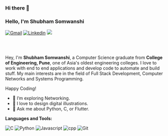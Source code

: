 ### Hi there 👋

<!--
**shu3102/shu3102** is a ✨ _special_ ✨ repository because its `README.md` (this file) appears on your GitHub profile.

Here are some ideas to get you started:

- 🔭 I’m currently working on ...
- 🌱 I’m currently learning ...
- 👯 I’m looking to collaborate on ...
- 🤔 I’m looking for help with ...
- 💬 Ask me about ...
- 📫 How to reach me: ...
- 😄 Pronouns: ...
- ⚡ Fun fact: ...
-->


### Hello, I'm Shubham Somwanshi

[![Gmail](https://img.shields.io/badge/Gmail-BB001B?style=for-the-badge&logo=gmail&logoColor=white)](mailto:shubhams3102@gmail.com)
[![Linkedin](https://img.shields.io/badge/LinkedIn-0e76a8?style=for-the-badge&logo=linkedin&logoColor=white)](https://www.linkedin.com/in/shubham-somwanshi-66b07a1b6/)
[![](https://img.shields.io/badge/Twitter-1DA1F2?style=for-the-badge&logo=twitter&logoColor=white)](https://twitter.com/ShubhamSomwan16)

<br />
<br />

Hey, I'm **Shubham Somwanshi**, a Computer Science graduate from <b>College of Engineering, Pune</b>, one of Asia's oldest engineering colleges. I love to work with end to end applications and develop code to automate and build stuff. My main interests are in the field of Full Stack Development, Computer Networks and Systems Programming.  


Happy Coding!

- 🌱 I’m exploring Networking.
- 🔭 I love to design digital illustrations. 
- 💬 Ask me about Python, C, or Flutter.


**Languages and Tools:**  
<p>
  <img alt="C" src="https://img.shields.io/badge/C-00599C?style=for-the-badge&logo=c&logoColor=white"/>
<img alt="Python" src="https://img.shields.io/badge/Python-3776AB?style=for-the-badge&logo=python&logoColor=white"/>
  <img alt="Javascript" src="https://img.shields.io/badge/JavaScript-F7DF1E?style=for-the-badge&logo=javascript&logoColor=black"/>
  <img alt = "cpp" src="https://img.shields.io/badge/C++-cyan?style=for-the-badge&logo=c%2B%2B&logoColor=white">
  <img alt = "Git" src="https://img.shields.io/badge/git-black?style=for-the-badge&logo=git&logoColor=white">
</p>
